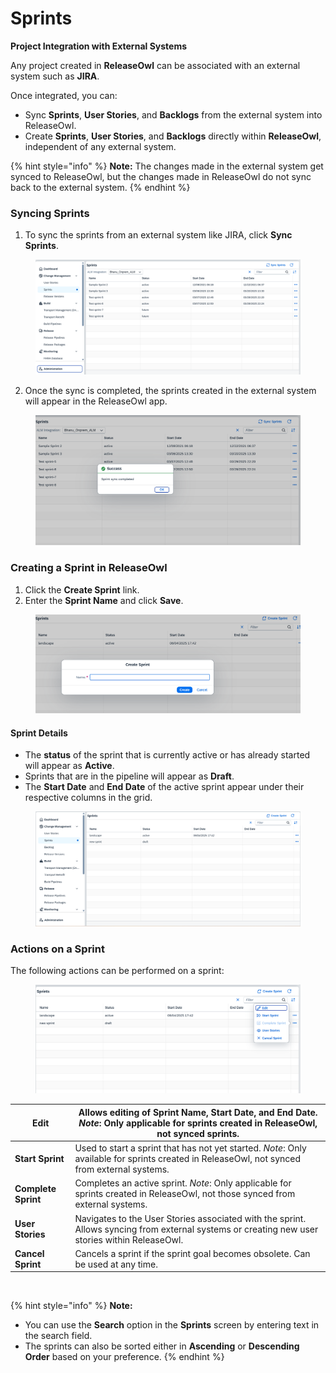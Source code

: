 # Sprints

**Project Integration with External Systems**

Any project created in **ReleaseOwl** can be associated with an external system such as **JIRA**.

Once integrated, you can:

* Sync **Sprints**, **User Stories**, and **Backlogs** from the external system into ReleaseOwl.
* Create **Sprints**, **User Stories**, and **Backlogs** directly within **ReleaseOwl**, independent of any external system.

{% hint style="info" %}
**Note:** The changes made in the external system get synced to ReleaseOwl, but the changes made in ReleaseOwl do not sync back to the external system.
{% endhint %}

### **Syncing Sprints**

1. To sync the sprints from an external system like JIRA, click **Sync Sprints**.

<figure><img src="../../.gitbook/assets/image (4) (1) (1) (1) (1) (1) (1) (1) (1) (1) (1) (1) (1) (1) (1) (1) (1).png" alt=""><figcaption></figcaption></figure>

2. Once the sync is completed, the sprints created in the external system will appear in the ReleaseOwl app.

<figure><img src="../../.gitbook/assets/image (5) (1) (1) (1) (1) (1) (1) (1) (1) (1) (1) (1) (1) (1).png" alt=""><figcaption></figcaption></figure>

### **Creating a Sprint in ReleaseOwl**

1. Click the **Create Sprint** link.
2. Enter the **Sprint Name** and click **Save**.

<figure><img src="../../.gitbook/assets/image (6) (1) (1) (1) (1) (1) (1) (1) (1) (1).png" alt=""><figcaption></figcaption></figure>

#### **Sprint Details**

* The **status** of the sprint that is currently active or has already started will appear as **Active**.
* Sprints that are in the pipeline will appear as **Draft**.
* The **Start Date** and **End Date** of the active sprint appear under their respective columns in the grid.

<figure><img src="../../.gitbook/assets/image (10) (1) (1) (1) (1) (1) (1).png" alt=""><figcaption></figcaption></figure>

### **Actions on a Sprint**

The following actions can be performed on a sprint:

<figure><img src="../../.gitbook/assets/image (9) (1) (1) (1) (1) (1) (1).png" alt=""><figcaption></figcaption></figure>

| **Edit**            | Allows editing of **Sprint Name**, **Start Date**, and **End Date**. _Note_: Only applicable for sprints created in ReleaseOwl, not synced sprints. |
| ------------------- | --------------------------------------------------------------------------------------------------------------------------------------------------- |
| **Start Sprint**    | Used to start a sprint that has not yet started. _Note_: Only available for sprints created in ReleaseOwl, not synced from external systems.        |
| **Complete Sprint** | Completes an active sprint. _Note_: Only applicable for sprints created in ReleaseOwl, not those synced from external systems.                      |
| **User Stories**    | Navigates to the User Stories associated with the sprint. Allows syncing from external systems or creating new user stories within ReleaseOwl.      |
| **Cancel Sprint**   | Cancels a sprint if the sprint goal becomes obsolete. Can be used at any time.                                                                      |

<figure><img src="https://open.gitbook.com/~gitbook/image?url=https%3A%2F%2F1890383800-files.gitbook.io%2F%7E%2Ffiles%2Fv0%2Fb%2Fgitbook-x-prod.appspot.com%2Fo%2Fspaces%252FDWyxe6hm5vqosFaByVgs%252Fuploads%252FePy4XVkL2qhpFL7tRb9P%252Fimage.png%3Falt%3Dmedia%26token%3D2df2e5c3-0345-43ba-ac2f-cd92579476a8&#x26;width=768&#x26;dpr=4&#x26;quality=100&#x26;sign=be6a136b&#x26;sv=2" alt=""><figcaption></figcaption></figure>

{% hint style="info" %}
**Note:**

* You can use the **Search** option in the **Sprints** screen by entering text in the search field.
* The sprints can also be sorted either in **Ascending** or **Descending Order** based on your preference.
{% endhint %}
